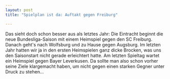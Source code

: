 ```yaml
---
layout: post
title: "Spielplan ist da: Auftakt gegen Freiburg"

---
```


Das sieht doch schon besser aus als letztes Jahr: Die Eintracht beginnt die neue Bundesliga-Saison mit einem Heimspiel gegen den SC Freiburg. Danach geht's nach Wolfsburg und zu Hause gegen Augsburg. Im letzten Jahr hatten wir ja in den ersten Heimspielen ganz dicke Brocken, was uns den Saisonstart nicht gerade erleichtert hatte. Am letzten Spieltag wartet ein Heimspiel gegen Bayer Leverkusen. Da sollte man also schon vorher seine Ziele klargemacht haben, um nicht gegen einen starken Gegner unter Druck zu stehen...


